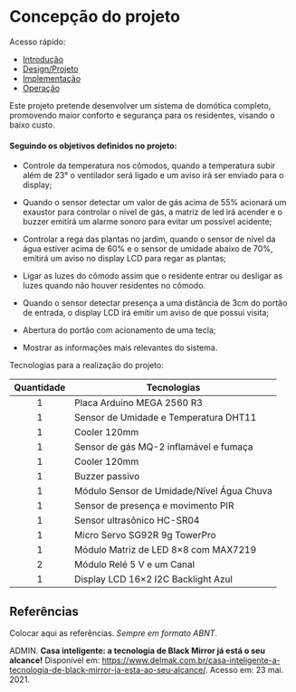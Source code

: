 # Concepção do projeto

Acesso rápido:
  - [Introdução](./README.md)
  - [Design/Projeto](./design.md)
  - [Implementação](./implementacao.md)
  - [Operação](./operacao.md)


Este projeto pretende desenvolver um sistema de domótica completo, promovendo maior conforto e segurança para os residentes, visando o baixo custo.

#### Seguindo os objetivos definidos no projeto:

* Controle da temperatura nos cômodos, quando a temperatura subir além de 23° o ventilador será ligado e um aviso irá ser enviado para o display;

* Quando o sensor detectar um valor de gás acima de 55% acionará um exaustor para controlar o nivel de gás, a matriz de led irá acender e o buzzer emitirá um alarme sonoro para evitar um possível acidente;

* Controlar a rega das plantas no jardim, quando o sensor de nível da água estiver acima de 60% e o sensor de umidade abaixo de 70%, emitirá um aviso no display LCD para regar as plantas;

* Ligar as luzes do cômodo assim que o residente entrar ou desligar as luzes quando não houver residentes no cômodo.

* Quando o sensor detectar presença a uma distância de 3cm do portão de entrada, o display LCD irá emitir um aviso de que possui visita;

* Abertura do portão com acionamento de uma tecla;

* Mostrar as informações mais relevantes do sistema.



Tecnologias para a realização do projeto:


Quantidade  | Tecnologias
:---------:   | ------
1           | Placa Arduino MEGA 2560 R3
1           | Sensor de Umidade e Temperatura DHT11
1           | Cooler 120mm
1           | Sensor de gás MQ-2 inflamável e fumaça
1           | Cooler 120mm
1           | Buzzer passivo
1           | Módulo Sensor de Umidade/Nível Água Chuva
1           |	Sensor de presença e movimento PIR
1           | Sensor ultrasônico HC-SR04
1           | Micro Servo SG92R 9g TowerPro
1           | Módulo Matriz de LED 8×8 com MAX7219
2           | Módulo Relé 5 V e um Canal
1           | Display LCD 16×2 I2C Backlight Azul


## Referências

Colocar aqui as referências. _Sempre em formato ABNT_.

ADMIN. **Casa inteligente: a tecnologia de Black Mirror já está o seu alcance!** Disponível em: <https://www.delmak.com.br/casa-inteligente-a-tecnologia-de-black-mirror-ja-esta-ao-seu-alcance/>. Acesso em: 23 mai. 2021.
